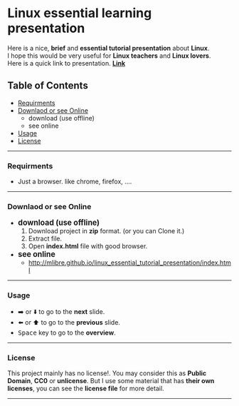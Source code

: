 # Linux essential learning presentation
Here is a nice, **brief** and **essential tutorial presentation** about **Linux**.  
I hope this would be very useful for **Linux teachers** and **Linux lovers**.  
Here is a quick link to presentation. **[Link](http://mlibre.github.io/linux_essential_tutorial_presentation/index.html)**
## Table of Contents
+ [Requirments](#requirments)
+ [Downlaod or see Online](#downlaod-or-see-online)
	+ download (use offline)
	+ see online
+ [Usage](#usage)
+ [License](#license)

---
### Requirments
+ Just a browser. like chrome, firefox, ....

---
### Downlaod or see Online
+ <big>**download (use offline)**</big>
	1. Download project in **zip** format. (or you can Clone it.)
	2. Extract file.
	3. Open **index.html** file with good browser.
+ <big>**see online**</big>
	+ http://mlibre.github.io/linux_essential_tutorial_presentation/index.html

---
### Usage
+ :arrow_right: or :arrow_down: to go to the **next** slide.  
+ :arrow_left: or :arrow_up: to go to the **previous** slide.  
+ <kbd>Space</kbd> key to go to the **overview**.

---
### License
This project mainly has no license!. You may consider this as **Public Domain**, **CC0** or **unlicense**. But I use some material that has **their own licenses**, you can see the **license file** for more detail.

---
